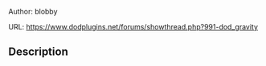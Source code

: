 Author: blobby

URL: https://www.dodplugins.net/forums/showthread.php?991-dod_gravity

## Description

